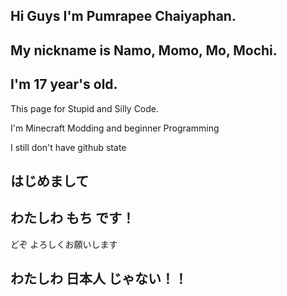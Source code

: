 ## Hi Guys I'm Pumrapee Chaiyaphan.
## My nickname is Namo, Momo, Mo, Mochi.
## I'm 17 year's old.

This page for Stupid and Silly Code.

I'm Minecraft Modding and beginner Programming

I still don't have github state

## はじめまして

## わたしわ もち です！
どぞ よろしくお願いします

## わたしわ 日本人 じゃない！！
